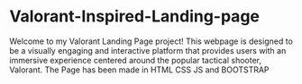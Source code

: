 # Valorant-Inspired-Landing-page
Welcome to my Valorant Landing Page project! This webpage is designed to be a visually engaging and interactive platform that provides users with an immersive experience centered around the popular tactical shooter, Valorant. The Page has been made in HTML CSS JS and BOOTSTRAP

